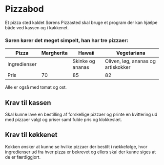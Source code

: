 # Pizzabod

Et pizza sted kaldet Sørens Pizzasted skal bruge et program der kan hjælpe både ved kassen og i køkkenet.

### Søren kører det meget simpelt, han har tre pizzaer:

Pizza | Margherita | Hawaii | Vegetariana
--- | --- | --- | ---
Ingredienser |  | Skinke og ananas | Oliven, løg, ananas og artiskokker
Pris | 70 | 85 | 82

Alle er også med tomat og ost.

## Krav til kassen

Skal kunne lave en bestilling af forskellige pizzaer og printe en kvittering ud med pizzaer valgt og priser samt fulde pris og klokkeslæt.

## Krav til køkkenet

Kokken ønsker at kunne se hvilke pizzaer der bestilt i rækkefølge, hvor ingredienser ud fra hver pizza er bekrevet og ellers skal der kunne siges at de er færdiggjort.